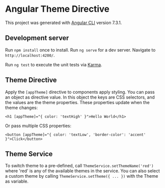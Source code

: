 # Angular Theme Directive

This project was generated with [Angular CLI](https://github.com/angular/angular-cli) version 7.3.1.

## Development server

Run `npm install` once to install. Run `ng serve` for a dev server. Navigate to `http://localhost:4200/`.

Run `ng test` to execute the unit tests via [Karma](https://karma-runner.github.io).

## Theme Directive

Apply the `[appTheme]` directive to components apply styling. You can pass an object as directive value. In this object the keys are CSS selectors, and the values are the theme properties. These properties update when the theme changes:

```
<h1 [appTheme]="{ color: 'textHigh' }">Hello World</h1>
```

Or pass multiple CSS properties:

```
<button [appTheme]="{ color: 'textLow', 'border-color': 'accent' }">Click</button>
```

## Theme Service

To switch theme to a pre-defined, call `ThemeService.setThemeName('red')` where 'red' is any of the available themes in the service. You can also select a custom theme by calling `ThemeService.setTheme({ ... })` with the Theme as variable.
